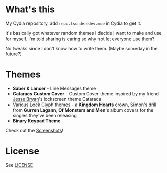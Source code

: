 # What's this

My Cydia repository, add `repo.tsunderedev.moe` in Cydia to get it.

It's basically got whatever random themes I decide I want to make and use for myself. I'm told sharing is caring so why not let everyone use them?

No tweaks since I don't know how to write them. (Maybe someday in the future?)

# Themes

* **Saber & Lancer** - Line Messages theme
* **Cataracs Custom Cover** - Custom Cover theme inspired by my friend [Jesse Bryan](https://github.com/Winneon)'s lockscreen theme Cataracs
* Various Lock Glyph themes - a **Kingdom Hearts** crown, Simon's drill from **Gurren Lagann**, **Of Monsters and Men**'s album covers for the singles they've been releasing
* **Binary Keypad Theme**

Check out the [Screenshots](https://github.com/hizinfiz/hizinfiz.github.com/tree/master/images)!

# License

See [LICENSE](https://github.com/hizinfiz/hizinfiz.github.com/blob/master/LICENSE)
